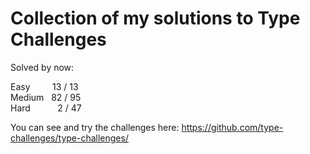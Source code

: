 # Collection of my solutions to Type Challenges

Solved by now:

Easy&nbsp;&nbsp;&nbsp;&nbsp;&nbsp;&nbsp;&nbsp;&nbsp;&nbsp;13 / 13<br/>
Medium&nbsp;&nbsp;&nbsp;82 / 95<br/>
Hard&nbsp;&nbsp;&nbsp;&nbsp;&nbsp;&nbsp;&nbsp;&nbsp;&nbsp;&nbsp;&nbsp;2 / 47<br/>

You can see and try the challenges here:
https://github.com/type-challenges/type-challenges/
